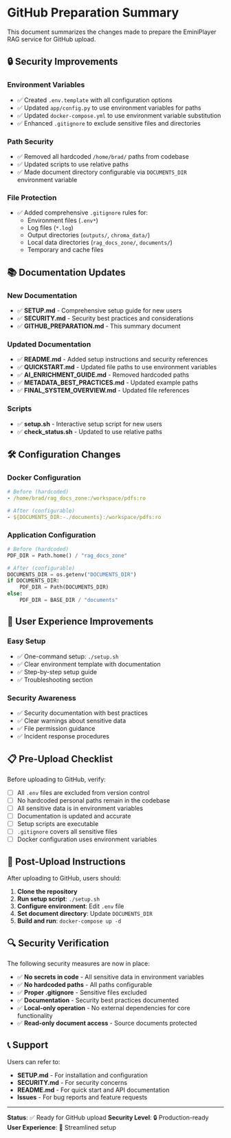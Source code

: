 # GitHub Preparation Summary

This document summarizes the changes made to prepare the EminiPlayer RAG service for GitHub upload.

## 🔒 Security Improvements

### Environment Variables
- ✅ Created `.env.template` with all configuration options
- ✅ Updated `app/config.py` to use environment variables for paths
- ✅ Updated `docker-compose.yml` to use environment variable substitution
- ✅ Enhanced `.gitignore` to exclude sensitive files and directories

### Path Security
- ✅ Removed all hardcoded `/home/brad/` paths from codebase
- ✅ Updated scripts to use relative paths
- ✅ Made document directory configurable via `DOCUMENTS_DIR` environment variable

### File Protection
- ✅ Added comprehensive `.gitignore` rules for:
  - Environment files (`.env*`)
  - Log files (`*.log`)
  - Output directories (`outputs/`, `chroma_data/`)
  - Local data directories (`rag_docs_zone/`, `documents/`)
  - Temporary and cache files

## 📚 Documentation Updates

### New Documentation
- ✅ **SETUP.md** - Comprehensive setup guide for new users
- ✅ **SECURITY.md** - Security best practices and considerations
- ✅ **GITHUB_PREPARATION.md** - This summary document

### Updated Documentation
- ✅ **README.md** - Added setup instructions and security references
- ✅ **QUICKSTART.md** - Updated file paths to use environment variables
- ✅ **AI_ENRICHMENT_GUIDE.md** - Removed hardcoded paths
- ✅ **METADATA_BEST_PRACTICES.md** - Updated example paths
- ✅ **FINAL_SYSTEM_OVERVIEW.md** - Updated file references

### Scripts
- ✅ **setup.sh** - Interactive setup script for new users
- ✅ **check_status.sh** - Updated to use relative paths

## 🛠️ Configuration Changes

### Docker Configuration
```yaml
# Before (hardcoded)
- /home/brad/rag_docs_zone:/workspace/pdfs:ro

# After (configurable)
- ${DOCUMENTS_DIR:-./documents}:/workspace/pdfs:ro
```

### Application Configuration
```python
# Before (hardcoded)
PDF_DIR = Path.home() / "rag_docs_zone"

# After (configurable)
DOCUMENTS_DIR = os.getenv("DOCUMENTS_DIR")
if DOCUMENTS_DIR:
    PDF_DIR = Path(DOCUMENTS_DIR)
else:
    PDF_DIR = BASE_DIR / "documents"
```

## 🚀 User Experience Improvements

### Easy Setup
- ✅ One-command setup: `./setup.sh`
- ✅ Clear environment template with documentation
- ✅ Step-by-step setup guide
- ✅ Troubleshooting section

### Security Awareness
- ✅ Security documentation with best practices
- ✅ Clear warnings about sensitive data
- ✅ File permission guidance
- ✅ Incident response procedures

## 📋 Pre-Upload Checklist

Before uploading to GitHub, verify:

- [ ] All `.env` files are excluded from version control
- [ ] No hardcoded personal paths remain in the codebase
- [ ] All sensitive data is in environment variables
- [ ] Documentation is updated and accurate
- [ ] Setup scripts are executable
- [ ] `.gitignore` covers all sensitive files
- [ ] Docker configuration uses environment variables

## 🎯 Post-Upload Instructions

After uploading to GitHub, users should:

1. **Clone the repository**
2. **Run setup script**: `./setup.sh`
3. **Configure environment**: Edit `.env` file
4. **Set document directory**: Update `DOCUMENTS_DIR`
5. **Build and run**: `docker-compose up -d`

## 🔍 Security Verification

The following security measures are now in place:

- ✅ **No secrets in code** - All sensitive data in environment variables
- ✅ **No hardcoded paths** - All paths configurable
- ✅ **Proper .gitignore** - Sensitive files excluded
- ✅ **Documentation** - Security best practices documented
- ✅ **Local-only operation** - No external dependencies for core functionality
- ✅ **Read-only document access** - Source documents protected

## 📞 Support

Users can refer to:
- **SETUP.md** - For installation and configuration
- **SECURITY.md** - For security concerns
- **README.md** - For quick start and API documentation
- **Issues** - For bug reports and feature requests

---

**Status**: ✅ Ready for GitHub upload
**Security Level**: 🔒 Production-ready
**User Experience**: 🚀 Streamlined setup
